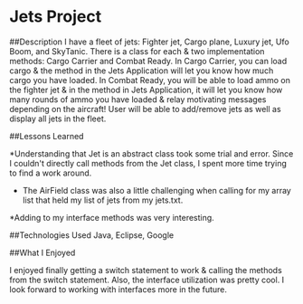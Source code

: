# Jets Project

##Description
I have a fleet of jets: Fighter jet, Cargo plane, Luxury jet, Ufo Boom, and SkyTanic. There is a class for each & two implementation methods: Cargo Carrier and Combat Ready. In Cargo Carrier, you can load cargo & the method in the Jets Application will let you know how much cargo you have loaded. In Combat Ready, you will be able to load ammo on the fighter jet & in the method in Jets Application, it will let you know how many rounds of ammo you have loaded & relay motivating messages depending on the aircraft! User will be able to add/remove jets as well as display all jets in the fleet. 


##Lessons Learned

*Understanding that Jet is an abstract class took some trial and error. Since I couldn't directly call methods from the Jet class, I spent more time trying to find a work around. 

* The AirField class was also a little challenging when calling for my array list that held my list of jets from my jets.txt. 

*Adding to my interface methods was very interesting.


##Technologies Used
Java, Eclipse, Google


##What I Enjoyed

I enjoyed finally getting a switch statement to work & calling the methods from the switch statement. Also, the interface utilization was pretty cool. I look forward to working with interfaces more in the future.

